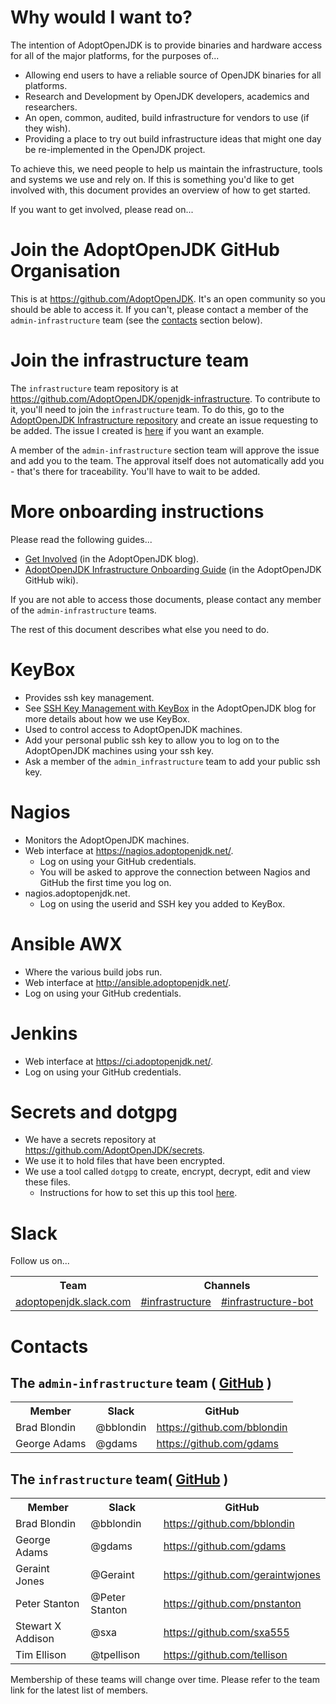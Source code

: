 # Why would I want to?

The intention of AdoptOpenJDK is to provide binaries and hardware access for all of the major platforms, for the purposes of...

- Allowing end users to have a reliable source of OpenJDK binaries for all platforms.
- Research and Development by OpenJDK developers, academics and researchers.
- An open, common, audited, build infrastructure for vendors to use (if they wish).
- Providing a place to try out build infrastructure ideas that might one day be re-implemented in the OpenJDK project.

To achieve this, we need people to help us maintain the infrastructure, tools and systems we use and rely on. If this is something you'd like to get involved with, this document provides an overview of how to get started.

If you want to get involved, please read on...

# Join the AdoptOpenJDK GitHub Organisation

This is at https://github.com/AdoptOpenJDK. It's an open community so you should be able to access it. If you can't, please contact a member of the `admin-infrastructure` team (see the [contacts](https://github.ibm.com/runtimes/infrastructure/wiki/Contributing-to-AdoptOpenJDK-Infrastructure#contacts) section below).

# Join the infrastructure team

The `infrastructure` team repository is at https://github.com/AdoptOpenJDK/openjdk-infrastructure. To contribute to it, you'll need to join the `infrastructure` team. To do this, go to the [AdoptOpenJDK Infrastructure repository](https://github.com/AdoptOpenJDK/openjdk-infrastructure) and create an issue requesting to be added. The issue I created is [here](https://github.com/AdoptOpenJDK/openjdk-infrastructure/issues/156) if you want an example.

A member of the `admin-infrastructure` section team will approve the issue and add you to the team. The approval itself does not automatically add you - that's there for traceability. You'll have to wait to be added.

# More onboarding instructions

Please read the following guides...
- [Get Involved](https://adoptopenjdk.net/getinvolved.html) (in the AdoptOpenJDK blog).
- [AdoptOpenJDK Infrastructure Onboarding Guide](https://github.com/AdoptOpenJDK/openjdk-infrastructure/blob/master/ONBOARDING.md) (in the AdoptOpenJDK GitHub wiki).

If you are not able to access those documents, please contact any member of the `admin-infrastructure` teams.

The rest of this document describes what else you need to do.

# KeyBox

- Provides ssh key management.
- See [SSH Key Management with KeyBox](https://blog.adoptopenjdk.net/2017/08/ssh-key-management-keybox) in the AdoptOpenJDK blog for more details about how we use KeyBox.
- Used to control access to AdoptOpenJDK machines.
- Add your personal public ssh key to allow you to log on to the AdoptOpenJDK machines using your ssh key.
- Ask a member of the `admin_infrastructure` team to add your public ssh key.

# Nagios

- Monitors the AdoptOpenJDK machines.
- Web interface at https://nagios.adoptopenjdk.net/.
  - Log on using your GitHub credentials.
  - You will be asked to approve the connection between Nagios and GitHub the first time you log on.
- nagios.adoptopenjdk.net.
  - Log on using the userid and SSH key you added to KeyBox.

# Ansible AWX

- Where the various build jobs run.
- Web interface at http://ansible.adoptopenjdk.net/.
- Log on using your GitHub credentials.

# Jenkins

- Web interface at https://ci.adoptopenjdk.net/.
- Log on using your GitHub credentials.

# Secrets and dotgpg

- We have a secrets repository at https://github.com/AdoptOpenJDK/secrets.
- We use it to hold files that have been encrypted.
- We use a tool called `dotgpg` to create, encrypt, decrypt, edit and view these files.
  - Instructions for how to set this up this tool [here](https://github.com/AdoptOpenJDK/secrets/blob/master/README.md).

# Slack

Follow us on...

<table>
  <tr>
    <th> Team </th>
    <th colspan="2"> Channels </th>
  </tr>
  <tr>
    <td> <a href="https://adoptopenjdk.slack.com/"> adoptopenjdk.slack.com </a> </td>
    <td> <a href="https://adoptopenjdk.slack.com/messages/C53GHCXL4"> #infrastructure </a> </td>
    <td> <a href="https://adoptopenjdk.slack.com/messages/C8C212BU6"> #infrastructure-bot </a> </td>
  </tr>
</table>

# Contacts

## The `admin-infrastructure` team ( [GitHub](https://github.com/orgs/AdoptOpenJDK/teams/admin_infrastructure/members) )

<table>
  <tr>
    <th> Member </th>
    <th> Slack </th>
    <th> GitHub </th>
  </tr>
  <tr>
    <td> Brad Blondin </td>
    <td> @bblondin </td>
    <td> <a href="https://github.com/bblondin"> https://github.com/bblondin </a> </td>
  </tr>
  <tr>
    <td> George Adams </td>
    <td> @gdams </td>
    <td> <a href="https://github.com/gdams"> https://github.com/gdams </a> </td>
  </tr>
</table>

## The `infrastructure` team( [GitHub](https://github.com/orgs/AdoptOpenJDK/teams/infrastructure/members) )

<table>
  <tr>
    <th> Member </th>
    <th> Slack </th>
    <th> GitHub </th>
  </tr>
  <tr>
    <td> Brad Blondin </td>
    <td> @bblondin </td>
    <td> <a href="https://github.com/bblondin"> https://github.com/bblondin </a> </td>
  </tr>
  <tr>
    <td> George Adams </td>
    <td> @gdams </td>
    <td> <a href="https://github.com/gdams"> https://github.com/gdams </a> </td>
  </tr>
  <tr>
    <td> Geraint Jones </td>
    <td> @Geraint </td>
    <td> <a href="https://github.com/geraintwjones"> https://github.com/geraintwjones </a> </td>
  </tr>
  <tr>
    <td> Peter Stanton </td>
    <td> @Peter Stanton </td>
    <td> <a href="https://github.com/pnstanton"> https://github.com/pnstanton </a> </td>
  </tr>
  <tr>
    <td> Stewart X Addison </td>
    <td> @sxa </td>
    <td> <a href="https://github.com/sxa555"> https://github.com/sxa555 </a> </td>
  </tr>
  <tr>
    <td> Tim Ellison </td>
    <td> @tpellison </td>
    <td> <a href="https://github.com/tellison"> https://github.com/tellison </a> </td>
  </tr>
</table>

Membership of these teams will change over time. Please refer to the team link for the latest list of members.

